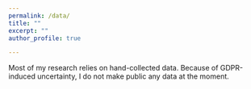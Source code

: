 ```yaml
---
permalink: /data/
title: ""
excerpt: ""
author_profile: true

---
```

 
Most of my research relies on hand-collected data. Because of GDPR-induced uncertainty, I do not make public any data at the moment.
